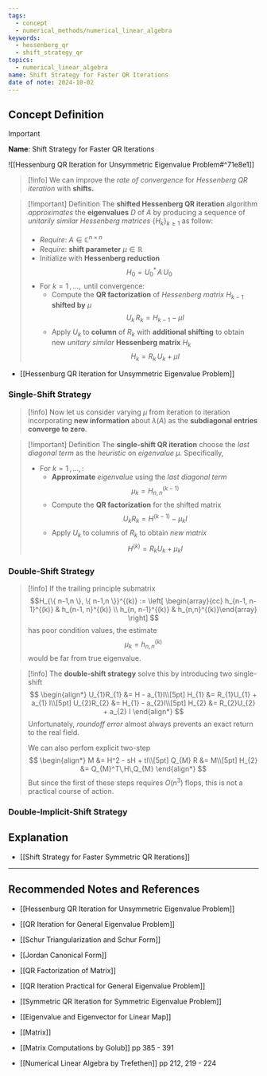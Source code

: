 ```yaml
---
tags:
  - concept
  - numerical_methods/numerical_linear_algebra
keywords:
  - hessenberg_qr
  - shift_strategy_qr
topics:
  - numerical_linear_algebra
name: Shift Strategy for Faster QR Iterations
date of note: 2024-10-02
---
```


## Concept Definition

>[!important]
>**Name**: Shift Strategy for Faster QR Iterations

![[Hessenburg QR Iteration for Unsymmetric Eigenvalue Problem#^71e8e1]]

>[!info]
>We can improve the *rate of convergence* for *Hessenberg QR iteration* with **shifts.** 

>[!important] Definition
>The **shifted Hessenberg QR iteration** algorithm *approximates* the **eigenvalues** $D$ of $A$ by producing a sequence of *unitarily similar Hessenberg matrices* $\{H_{k}\}_{k\ge 1}$ as follow:
>- *Require*: $A\in \mathbb{C}^{n\times n}$
>- *Require*: **shift parameter** $\mu\in \mathbb{R}$
>- Initialize with **Hessenberg reduction** $$H_{0} = U_{0}^{*}\,A\,U_{0}$$
>- For $k=1\,{,}\ldots{,}\,$ until convergence:
>	- Compute the **QR factorization** of *Hessenberg matrix* $H_{k-1}$ **shifted by** $\mu$  $$U_{k}\,R_{k} = H_{k-1} -\mu I$$
>	- Apply $U_{k}$ to **column** of $R_{k}$ with **additional shifting** to obtain new *unitary similar* **Hessenberg matrix** $H_{k}$ $$H_{k} = R_{k}\,U_{k} + \mu I$$

- [[Hessenburg QR Iteration for Unsymmetric Eigenvalue Problem]]

### Single-Shift Strategy

>[!info]
>Now let us consider varying $\mu$ from iteration to iteration incorporating **new information** about $\lambda(A)$ as the **subdiagonal entries converge to zero**.

>[!important] Definition
>The **single-shift QR iteration** choose the *last diagonal term* as the *heuristic* on *eigenvalue* $\mu$. Specifically,
>- For $k=1\,{,}\ldots{,}\,$:
>	- **Approximate** *eigenvalue* using the *last diagonal term*  $$\mu_{k} = H_{n,n}^{(k-1)}$$
>	- Compute the **QR factorization** for the shifted matrix $$U_{k} R_{k} = H^{(k-1)} - \mu_{k} I$$
>	- Apply $U_{k}$ to columns of $R_{k}$ to obtain *new matrix* $$H^{(k)} = R_{k}U_{k} + \mu_{k}I$$

### Double-Shift Strategy

>[!info]
>If the trailing principle submatrix $$H_{\{ n-1,n \}, \{ n-1,n \}}^{(k)} := \left[ \begin{array}{cc} h_{n-1, n-1}^{(k)} & h_{n-1, n}^{(k)} \\ h_{n, n-1}^{(k)} & h_{n,n}^{(k)}\end{array} \right] $$ has poor condition values, the estimate $$\mu_{k} = h_{n,n}^{(k)}$$ would be far from true eigenvalue.

>[!info]
>The **double-shift strategy** solve this by introducing two single-shift
>$$
>\begin{align*}
> U_{1}R_{1} &= H - a_{1}I\\[5pt]
> H_{1} &= R_{1}U_{1} + a_{1} I\\[5pt]
> U_{2}R_{2} &= H_{1} - a_{2}I\\[5pt]
> H_{2} &= R_{2}U_{2} + a_{2} I
>\end{align*}
>$$
>Unfortunately, *roundoff error* almost always prevents an exact return to the real field.
>
>We can also perfom explicit two-step
>$$
>\begin{align*}
> M &= H^2 - sH + tI\\[5pt]
> Q_{M} R &= M\\[5pt]
> H_{2} &= Q_{M}^T\,H\,Q_{M}
>\end{align*}
>$$
>But since the first of these steps requires $O(n^3)$ flops, this is not a practical course of action.

### Double-Implicit-Shift Strategy










## Explanation


- [[Shift Strategy for Faster Symmetric QR Iterations]]


-----------
##  Recommended Notes and References


- [[Hessenburg QR Iteration for Unsymmetric Eigenvalue Problem]]
- [[QR Iteration for General Eigenvalue Problem]]
- [[Schur Triangularization and Schur Form]]
- [[Jordan Canonical Form]]
- [[QR Factorization of Matrix]]

- [[QR Iteration Practical for General Eigenvalue Problem]]
- [[Symmetric QR Iteration for Symmetric Eigenvalue Problem]]

- [[Eigenvalue and Eigenvector for Linear Map]]
- [[Matrix]]


- [[Matrix Computations by Golub]] pp 385 - 391
- [[Numerical Linear Algebra by Trefethen]] pp 212, 219 - 224